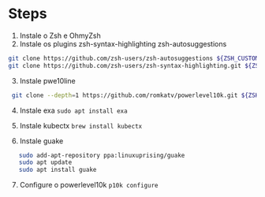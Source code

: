 # Steps
1. Instale o Zsh e OhmyZsh
2. Instale os plugins zsh-syntax-highlighting zsh-autosuggestions
```bash
git clone https://github.com/zsh-users/zsh-autosuggestions ${ZSH_CUSTOM:-~/.oh-my-zsh/custom}/plugins/zsh-autosuggestions\n
git clone https://github.com/zsh-users/zsh-syntax-highlighting.git ${ZSH_CUSTOM:-~/.oh-my-zsh/custom}/plugins/zsh-syntax-highlighting\n
```
3. Instale pwe10line
```bash
 git clone --depth=1 https://github.com/romkatv/powerlevel10k.git ${ZSH_CUSTOM:-$HOME/.oh-my-zsh/custom}/themes/powerlevel10k
```
4. Instale exa `sudo apt install exa`

5. Instale kubectx `brew install kubectx`
6. Instale guake 

```bash
   sudo add-apt-repository ppa:linuxuprising/guake
   sudo apt update
   sudo apt install guake
```
7. Configure o powerlevel10k `p10k configure`
